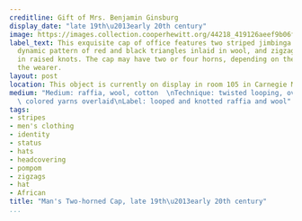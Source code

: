```yaml
---
creditline: Gift of Mrs. Benjamin Ginsburg
display_date: "late 19th\u2013early 20th century"
image: https://images.collection.cooperhewitt.org/44218_419126aeef9b06fb_z.jpg
label_text: This exquisite cap of office features two striped jimbinga or horns, a
  dynamic pattern of red and black triangles inlaid in wool, and zigzag borders formed
  in raised knots. The cap may have two or four horns, depending on the status of
  the wearer.
layout: post
location: This object is currently on display in room 105 in Carnegie Mansion
medium: "Medium: raffia, wool, cotton  \nTechnique: twisted looping, overhand knotting,\
  \ colored yarns overlaid\nLabel: looped and knotted raffia and wool"
tags:
- stripes
- men's clothing
- identity
- status
- hats
- headcovering
- pompom
- zigzags
- hat
- African
title: "Man's Two-horned Cap, late 19th\u2013early 20th century"
...
```

